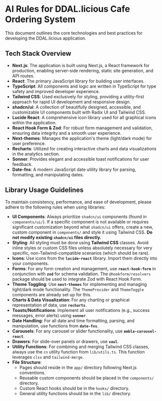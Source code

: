 # AI Rules for DDAL.licious Cafe Ordering System

This document outlines the core technologies and best practices for developing the DDAL.licious application.

## Tech Stack Overview

*   **Next.js**: The application is built using Next.js, a React framework for production, enabling server-side rendering, static site generation, and API routes.
*   **React**: The primary JavaScript library for building user interfaces.
*   **TypeScript**: All components and logic are written in TypeScript for type safety and improved developer experience.
*   **Tailwind CSS**: Used exclusively for styling, providing a utility-first approach for rapid UI development and responsive design.
*   **shadcn/ui**: A collection of beautifully designed, accessible, and customizable UI components built with Radix UI and Tailwind CSS.
*   **Lucide React**: A comprehensive icon library used for all graphical icons within the application.
*   **React Hook Form & Zod**: For robust form management and validation, ensuring data integrity and a smooth user experience.
*   **Next-themes**: Manages the application's theme (light/dark mode) for user preference.
*   **Recharts**: Utilized for creating interactive charts and data visualizations in the analytics section.
*   **Sonner**: Provides elegant and accessible toast notifications for user feedback.
*   **Date-fns**: A modern JavaScript date utility library for parsing, formatting, and manipulating dates.

## Library Usage Guidelines

To maintain consistency, performance, and ease of development, please adhere to the following rules when using libraries:

*   **UI Components**: Always prioritize `shadcn/ui` components (found in `components/ui/`). If a specific component is not available or requires significant customization beyond what `shadcn/ui` offers, create a new, custom component in `components/` and style it using Tailwind CSS. **Do not modify existing `shadcn/ui` files directly.**
*   **Styling**: All styling must be done using **Tailwind CSS** classes. Avoid inline styles or custom CSS files unless absolutely necessary for very specific, non-Tailwind-compatible scenarios (which should be rare).
*   **Icons**: Use icons from the **`lucide-react`** library. Import them directly into your components.
*   **Forms**: For any form creation and management, use **`react-hook-form`** in conjunction with **`zod`** for schema validation. The `@hookform/resolvers` package should be used to integrate Zod with React Hook Form.
*   **Theme Toggling**: Use **`next-themes`** for implementing and managing light/dark mode functionality. The `ThemeProvider` and `ThemeToggle` components are already set up for this.
*   **Charts & Data Visualization**: For any charting or graphical representation of data, use **`recharts`**.
*   **Toasts/Notifications**: Implement all user notifications (e.g., success messages, error alerts) using **`sonner`**.
*   **Date Handling**: For all date and time formatting, parsing, and manipulation, use functions from **`date-fns`**.
*   **Carousels**: For any carousel or slider functionality, use **`embla-carousel-react`**.
*   **Drawers**: For slide-over panels or drawers, use **`vaul`**.
*   **Utility Functions**: For combining and merging Tailwind CSS classes, always use the `cn` utility function from `lib/utils.ts`. This function leverages `clsx` and `tailwind-merge`.
*   **File Structure**:
    *   Pages should reside in the `app/` directory following Next.js conventions.
    *   Reusable custom components should be placed in the `components/` directory.
    *   Custom React hooks should be in the `hooks/` directory.
    *   General utility functions should be in the `lib/` directory.